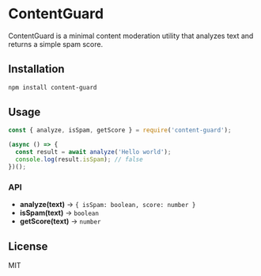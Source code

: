 # ContentGuard

ContentGuard is a minimal content moderation utility that analyzes text and returns a simple spam score.

## Installation

```bash
npm install content-guard
```

## Usage

```javascript
const { analyze, isSpam, getScore } = require('content-guard');

(async () => {
  const result = await analyze('Hello world');
  console.log(result.isSpam); // false
})();
```

### API

- **analyze(text)** -> `{ isSpam: boolean, score: number }`
- **isSpam(text)** -> `boolean`
- **getScore(text)** -> `number`

## License

MIT
